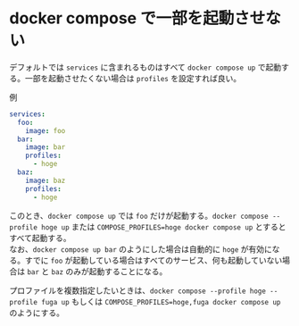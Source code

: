 # docker compose で一部を起動させない

デフォルトでは `services` に含まれるものはすべて `docker compose up` で起動する。一部を起動させたくない場合は `profiles` を設定すれば良い。

例

```yaml
services:
  foo:
    image: foo
  bar:
    image: bar
    profiles:
      - hoge
  baz:
    image: baz
    profiles:
      - hoge
```

このとき、`docker compose up` では `foo` だけが起動する。`docker compose --profile hoge up` または `COMPOSE_PROFILES=hoge docker compose up` とするとすべて起動する。  
なお、`docker compose up bar` のようにした場合は自動的に `hoge` が有効になる。すでに `foo` が起動している場合はすべてのサービス、何も起動していない場合は `bar` と `baz` のみが起動することになる。

プロファイルを複数指定したいときは、`docker compose --profile hoge --profile fuga up` もしくは `COMPOSE_PROFILES=hoge,fuga docker compose up` のようにする。
